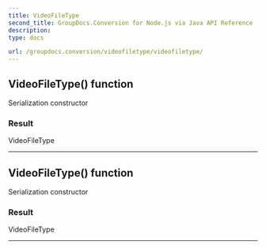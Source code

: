 ```yaml
---
title: VideoFileType
second_title: GroupDocs.Conversion for Node.js via Java API Reference
description: 
type: docs

url: /groupdocs.conversion/videofiletype/videofiletype/
---
```


## VideoFileType() function
Serialization constructor

### Result
VideoFileType


---


## VideoFileType() function
Serialization constructor

### Result
VideoFileType


---



